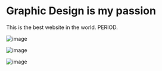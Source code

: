 # Graphic Design is my passion
This is the best website in the world. PERIOD.

![image](https://user-images.githubusercontent.com/62676057/159600785-fd2b29f9-663b-4895-bbc9-b971ec5de6fd.png)


![image](https://user-images.githubusercontent.com/62676057/163078656-844bf4b4-e805-4cba-9c46-c9e669e45b1c.png)

![image](https://user-images.githubusercontent.com/62676057/164238151-ba3b1f98-dfc6-4b5e-8392-8f68757650c6.png)
